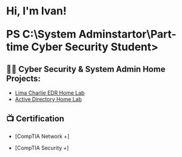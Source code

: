 <h1>Hi, I'm Ivan! <br/>
  
<b>PS C:\System Adminstartor\Part-time Cyber Security Student> </b>

<h2>👨‍💻 Cyber Security & System Admin Home Projects:</h2>

- [Lima Charlie EDR Home Lab](https://github.com/IvanMed1002/IDS-IPSwithLimaCharlie)
- [Active Directory Home Lab](https://github.com/IvanMed1002/Active-Directory-Lab)

<h2>📺 Certification</h2>

- [CompTIA Network +]

- [CompTIA Security +]

<!--
**joshmadakor1/joshmadakor1** is a ✨ _special_ ✨ repository because its `README.md` (this file) appears on your GitHub profile.

Here are some ideas to get you started:

- 🔭 I’m currently working on ...
- 🌱 I’m currently learning ...
- 👯 I’m looking to collaborate on ...
- 🤔 I’m looking for help with ...
- 💬 Ask me about ...
- 📫 How to reach me: ...
- 😄 Pronouns: ...
- ⚡ Fun fact: ...
-->
